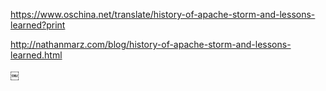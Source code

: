 https://www.oschina.net/translate/history-of-apache-storm-and-lessons-learned?print

http://nathanmarz.com/blog/history-of-apache-storm-and-lessons-learned.html



￼
